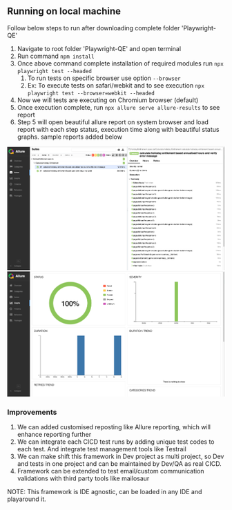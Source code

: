 ## Running on local machine
Follow below steps to run after downloading complete folder 'Playwright-QE'
1. Navigate to root folder 'Playwright-QE' and open terminal
2. Run command `npm install`
3. Once above command complete installation of required modules run `npx playwright test --headed`
   1. To run tests on specific browser use option `--browser`
   2. Ex: To execute tests on safari/webkit and to see execution `npx playwright test --browser=webkit --headed` 
4. Now we will tests are executing on Chromium browser (default)
5. Once execution complete, run `npx allure serve allure-results` to see report
6. Step 5 will open beautiful allure report on system browser and load report with each step status, execution time along with beautiful status graphs. sample reports added below

![Screenshot1.png](resources%2FScreenshot1.png)
![Screenshot2.png](resources%2FScreenshot2.png)

### Improvements
1. We can added customised reposting like Allure reporting, which will enhance reporting further
2. We can integrate each CICD test runs by adding unique test codes to each test. And integrate test management tools like Testrail
3. We can make shift this framework in Dev project as multi project, so Dev and tests in one project and can be maintained by Dev/QA as real CICD.
4. Framework can be extended to test email/custom communication validations with third party tools like mailosaur 

NOTE: This framework is IDE agnostic, can be loaded in any IDE and playaround it.